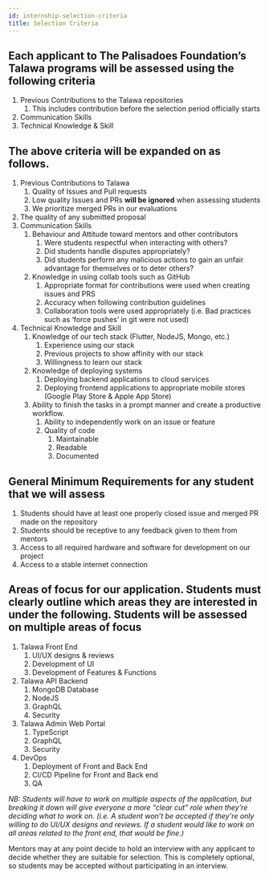 ```yaml
---
id: internship-selection-criteria
title: Selection Criteria
---
```



## Each applicant to The Palisadoes Foundation’s Talawa programs will be assessed using the following criteria

1. Previous Contributions to the Talawa repositories
    1. This includes contribution before the selection period officially starts
1. Communication Skills
1. Technical Knowledge & Skill

## The above criteria will be expanded on as follows.

1. Previous Contributions to Talawa
    1. Quality of Issues and Pull requests
    1. Low quality Issues and PRs **will be ignored** when assessing students
    1. We prioritize merged PRs in our evaluations
2. The quality of any submitted proposal
3. Communication Skills
    1. Behaviour and Attitude toward mentors and other contributors
        1. Were students respectful when interacting with others?
        2. Did students handle disputes appropriately?
        3. Did students perform any malicious actions to gain an unfair advantage for themselves or to deter others?
    2. Knowledge in using collab tools such as GitHub
        1. Appropriate format for contributions were used when creating issues and PRS
        2. Accuracy when following contribution guidelines
        3. Collaboration tools were used appropriately (i.e. Bad practices such as ‘force pushes’ in git were not used)
4. Technical Knowledge and Skill
    1. Knowledge of our tech stack (Flutter, NodeJS, Mongo, etc.)
        1. Experience using our stack
        2. Previous projects to show affinity with our stack
        3. Willingness to learn our stack
    2. Knowledge of deploying systems
        1. Deploying backend applications to cloud services
        2. Deploying frontend applications to appropriate mobile stores (Google Play Store & Apple App Store)
    3. Ability to finish the tasks in a prompt manner and create a productive workflow.
        1. Ability to independently work on an issue or feature
        2. Quality of code
            1. Maintainable
            2. Readable
            3. Documented

## General Minimum Requirements for any student that we will assess

1. Students should have at least one properly closed issue and merged PR made on the repository
1. Students should be receptive to any feedback given to them from mentors
1. Access to all required hardware and software for development on our project
1. Access to a stable internet connection

## Areas of focus for our application. Students must clearly outline which areas they are interested in under the following. Students will be assessed on multiple areas of focus

1. Talawa Front End
    1. UI/UX designs & reviews
    1. Development of UI
    1. Development of Features & Functions
1. Talawa API Backend
    1. MongoDB Database
    1. NodeJS
    1. GraphQL
    1. Security
1. Talawa Admin Web Portal
    1. TypeScript
    1. GraphQL
    1. Security
1. DevOps
    1. Deployment of Front and Back End
    1. CI/CD Pipeline for Front and Back end
    1. QA

_NB: Students will have to work on multiple aspects of the application, but breaking it down will give everyone a more “clear cut” role when they’re deciding what to work on. (i.e. A student won’t be accepted if they're only willing to do UI/UX designs and reviews. If a student would like to work on all areas related to the front end, that would be fine.)_

Mentors may at any point decide to hold an interview with any applicant to decide whether they are suitable for selection. This is completely optional, so students may be accepted without participating in an interview.
